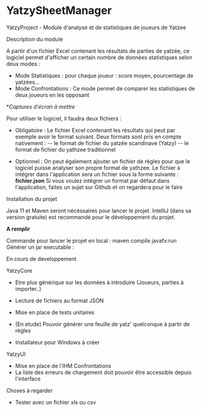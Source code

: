 # YatzySheetManager

YatzyProject - Module d'analyse et de statistiques de joueurs de Yatzee

Description du module

A partir d'un fichier Excel contenant les résultats de parties de yatzée, ce logiciel permet
d'afficher un certain nombre de données statistiques selon deux modes : 
- Mode Statistiques : pour chaque joueur : score moyen, pourcentage de yatzées...
- Mode Confrontations : Ce mode permet de comparer les statistiques de deux joueurs en les opposant

**Captures d'écran à mettre*

Pour utiliser le logiciel, il faudra deux fichiers : 
- Obligatoire : Le fichier Excel contenant les résultats qui peut par exemple avoir le format suivant. 
Deux formats sont pris en compte nativement : 
-- le format de fichier du yatzée scandinave (Yatzy) 
-- le format de fichier du yathzee traditionnel

- Optionnel : On peut également ajouter un fichier de règles pour que le logiciel puisse 
analyser son propre format de yathzee. Le fichier à intégrer dans l'application sera un fichier 
sous la forme suivante : **fichier.json**
Si vous voulez intégrer un format par défaut dans l'application, faites un sujet sur Github et on 
regardera pour le faire

Installation du projet

Java 11 et Maven seront nécéssaires pour lancer le projet. 
IntelliJ (dans sa version gratuite) est recommandé pour le développement du projet. 

**A remplir**

Commande pour lancer le projet en local : maven compile javafx:run
Générer un jar executable : 

En cours de developpement

YatzyCore

- Etre plus générique sur les données à introduire (Joueurs, parties à importer..)
- Lecture de fichiers au format JSON
- Mise en place de tests unitaires

- (En etude) Pouvoir générer une feuille de yatz' quelconque à partir de règles
- Installateur pour Windows à créer

YatzyUI

- Mise en place de l'IHM Confrontations
- La liste des erreurs de chargement doit pouvoir être accessible depuis l'interface

Choses à regarder
- Tester avec un fichier xls ou csv

